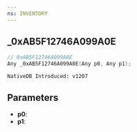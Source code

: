 ```yaml
---
ns: INVENTORY
---
```

## _0xAB5F12746A099A0E

```c
// 0xAB5F12746A099A0E
Any _0xAB5F12746A099A0E(Any p0, Any p1);
```

```
NativeDB Introduced: v1207
```

## Parameters
* **p0**:
* **p1**:
